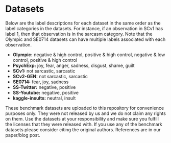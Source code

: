 # Datasets

Below are the label descriptions for each dataset in the same order as the label categories in the datasets. For instance, if an observation in SCv1 has label 1, then that observation is in the sarcasm category. Note that the Olympic and SE0714 datasets can have multiple labels associated with each observation.

- **Olympic:** negative & high control, positive & high control, negative & low control, positive & high control
- **PsychExp:** joy, fear, anger, sadness, disgust, shame, guilt
- **SCv1:** not sarcastic, sarcastic
- **SCv2-GEN:** not sarcastic, sarcastic
- **SE0714:** fear, joy, sadness
- **SS-Twitter:** negative, positive
- **SS-Youtube:** negative, positive
- **kaggle-insults:** neutral, insult

These benchmark datasets are uploaded to this repository for convenience purposes only. They were not released by us and we do not claim any rights on them. Use the datasets at your responsibility and make sure you fulfill the licenses that they were released with. If you use any of the benchmark datasets please consider citing the original authors. References are in our paper/blog post.
